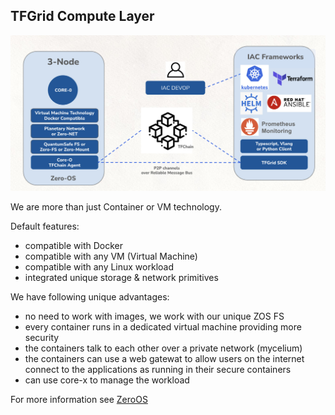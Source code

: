 
## TFGrid Compute Layer

![](img/tfgrid_compute_.jpg)

We are more than just Container or VM technology.

Default features:

- compatible with Docker
- compatible with any VM (Virtual Machine)
- compatible with any Linux workload
- integrated unique storage & network primitives

We have following unique advantages:

- no need to work with images, we work with our unique ZOS FS
- every container runs in a dedicated virtual machine providing more security
- the containers talk to each other over a private network (mycelium)
- the containers can use a web gatewat to allow users on the internet connect to the applications as running in their secure containers 
- can use core-x to manage the workload


For more information see [ZeroOS](zos.md)
